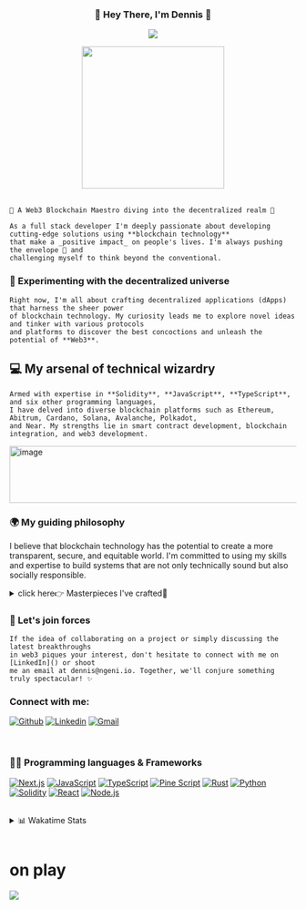 <h3 align="center">
👋 Hey There, I'm Dennis 🚀
</h3>
<p align="center">
  <a href="https://git.io/typing-svg"><img src="https://readme-typing-svg.herokuapp.com?font=Fira+Code&pause=1000&color=F75C7E&center=true&width=700&height=60&lines=Full-Stack+Software+Developer;Experienced+in+Automation%2C+Web3+and+Blockchain+Development;Always+learning+new+things"></a>
</p>
<div align="center">
<img src="https://media0.giphy.com/media/765ccrAiB0g9z6EApL/giphy.gif?cid=ecf05e474jorlk14iq71lc92cyka3wjgwb9afrndd8fkft4g&rid=giphy.gif&ct=g" width="250" height="250" />
</div>

<br/>

```
🌟 A Web3 Blockchain Maestro diving into the decentralized realm 🌊
```

```
As a full stack developer I'm deeply passionate about developing cutting-edge solutions using **blockchain technology**
that make a _positive impact_ on people's lives. I'm always pushing the envelope 💌 and 
challenging myself to think beyond the conventional.
```

### 🧪 Experimenting with the decentralized universe
```
Right now, I'm all about crafting decentralized applications (dApps) that harness the sheer power
of blockchain technology. My curiosity leads me to explore novel ideas and tinker with various protocols
and platforms to discover the best concoctions and unleash the potential of **Web3**.
```

## 💻 My arsenal of technical wizardry</summary>
```
Armed with expertise in **Solidity**, **JavaScript**, **TypeScript**, and six other programming languages,
I have delved into diverse blockchain platforms such as Ethereum, Abitrum, Cardano, Solana, Avalanche, Polkadot,
and Near. My strengths lie in smart contract development, blockchain integration, and web3 development.
```
<p>
  <img src="https://assets.website-files.com/6347bd6199b204194ca76e2c/6390bab08a8b41f55c7d0fd1_Home_3.png" width="600" height="100" alt="image">
</p>

### 🌍 My guiding philosophy

I believe that blockchain technology has the potential to create a more transparent, secure, and equitable world. I'm committed to using my skills and expertise to build systems that are not only technically sound but also socially responsible.

<details>
<summary>click here👉 Masterpieces I've crafted🎨</summary>

| Project                                          | Description                                                                                                                   |
| ------------------------------------------------ | ----------------------------------------------------------------------------------------------------------------------------- |
| 🔗 **Decentralized Social Media Platform**        | A resilient, privacy-centric social media dApp that enables users to reclaim control over their data.                          |
| 🖼️ **NFT Marketplace**                           | A decentralized bazaar for trading digital masterpieces and collectibles, empowering creators to reap the rewards of their artistry. |
| 💰 **Decentralized Finance (DeFi) Platform**      | A DeFi platform offering users access to a plethora of financial services such as lending, borrowing, and staking – all nestled within a decentralized ecosystem. |
| 🤖 **Trading Bots & Strategies**                  | Developed algorithmic trading bots for various markets, including crypto, using advanced strategies like arbitrage, mean reversion, and momentum trading, maximizing profits while minimizing risks. |

</details>

### 🤝 Let's join forces
```
If the idea of collaborating on a project or simply discussing the latest breakthroughs
in web3 piques your interest, don't hesitate to connect with me on [LinkedIn]() or shoot 
me an email at dennis@ngeni.io. Together, we'll conjure something truly spectacular! ✨
```


### Connect with me:
[![Github](https://img.shields.io/badge/-Github-000?style=flat&logo=Github&logoColor=white)](https://github.com/DENNIS-CODES)
[![Linkedin](https://img.shields.io/badge/-LinkedIn-blue?style=flat&logo=Linkedin&logoColor=white)](https://www.linkedin.com/in/dennis-mwangi-dev/)
[![Gmail](https://img.shields.io/badge/-Gmail-c14438?style=flat&logo=Gmail&logoColor=white)](mailto:dennis@ngeni.io)


<br />

### 👨‍💻 Programming languages & Frameworks

[![Next.js](https://img.shields.io/badge/-Next.js-000000?logo=next.js&logoColor=white)](https://github.com/DENNIS-CODES)
[![JavaScript](https://img.shields.io/badge/-JavaScript-F7DF1E?logo=javascript&logoColor=black)](https://github.com/DENNIS-CODES)
[![TypeScript](https://img.shields.io/badge/-TypeScript-3178C6?logo=typescript&logoColor=white)](https://github.com/DENNIS-CODES)
[![Pine Script](https://img.shields.io/badge/-Pine%20Script-0D3461?logo=tradingview&logoColor=white)](https://github.com/DENNIS-CODES)
[![Rust](https://img.shields.io/badge/-Rust-000000?logo=rust&logoColor=white)](https://github.com/DENNIS-CODES)
[![Python](https://img.shields.io/badge/-Python-3776AB?logo=python&logoColor=white)](https://github.com/DENNIS-CODES)
[![Solidity](https://img.shields.io/badge/-Solidity-363636?logo=solidity&logoColor=white)](https://github.com/DENNIS-CODES)
[![React](https://img.shields.io/badge/-React-%2320232a?logo=react&logoColor=%2361DAFB)](https://github.com/DENNIS-CODES)
[![Node.js](https://img.shields.io/badge/-Node.js-6DA55F?logo=node.js&logoColor=white)](https://github.com/DENNIS-CODES)

<br />

<details>
<summary>📊 Wakatime Stats</summary>
[![wakatime](https://wakatime.com/badge/user/c0971448-fd44-49e6-a4cd-84cb788254c2.svg)](https://wakatime.com/@c0971448-fd44-49e6-a4cd-84cb788254c2)
</details>

<br />

# on play
<p>
<a href="https://spotify-github-profile.vercel.app/api/view?uid=31tgnwjszvmdjuof7uuziii3n6y4&redirect=true">
<img src="https://spotify-github-profile.vercel.app/api/view?uid=31tgnwjszvmdjuof7uuziii3n6y4&cover_image=true&theme=novatorem&show_offline=false&bar_color=53b14f&bar_color_cover=false" />
  </a>
</p>
